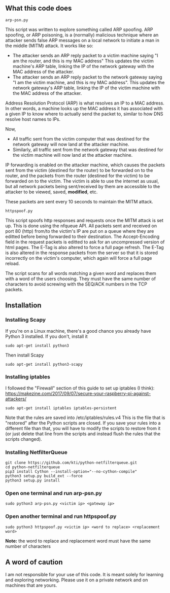 ## What this code does
```
arp-psn.py
```
This script was written to explore something called ARP spoofing. ARP spoofing, or ARP poisoning,
is a (normally) malicious technique where an attacker sends false ARP messages
on a local network to initiate a man in the middle (MITM) attack. It works like so:
- The attacker sends an ARP reply packet to a victim machine saying "I am the router, and this is my MAC address" This updates the victim machine's ARP table, linking the IP of the network gateway with the MAC address of the attacker. 
- The attacker sends an ARP reply packet to the network gateway saying "I am the victim machine, and this is my MAC address". This updates the network gateway's ARP table, linking the IP of the victim machine with the MAC address of the attacker.

Address Resolution Protocol (ARP) is what resolves an IP to a MAC address. In other words, a machine looks up the MAC address it has associated with a given IP to know where to actually send the packet to, similar to how DNS resolve host names to IPs.

Now,
- All traffic sent from the victim computer that was destined for the network gateway will now land at the attacker machine.
- Similarly, all traffic sent from the network gateway that was destined for the victim machine will now land at the attacker machine.

IP forwarding is enabled on the attacker machine, which causes the packets sent from the victim (destined for the router) to be forwarded on to the router, and the packets from the router (destined for the victim) to be forwarded on to the victim. The victim is able to use the internet as usual, but all network packets being sent/received by them are accessible to the attacker to be viewed, saved, **modified**, etc. 

These packets are sent every 10 seconds to maintain the MITM attack.

```
httpspoof.py
```
This script spoofs http responses and requests once the MITM attack is set up. This is done using the nfqueue API. 
All packets sent and received on port 80 (http) from/to the victim's IP are put on a queue where they are editted before being forwarded to their destination.
The Accept-Encoding field in the request packets is editted to ask for an uncompressed version of html pages. The E-Tag is also altered to force a full page 
refresh. The E-Tag is also altered in the response packets from the server so that it is stored incorrectly on the victim's computer, which again will force a full page reload. 

The script scans for all words matching a given word and replaces them with a word of the users choosing. They must have the same number of characters to avoid screwing with the SEQ/ACK numbers in the TCP packets.


## Installation

### Installing Scapy
If you're on a Linux machine, there's a good chance you already have Python 3 installed. 
If you don't, install it
```
sudo apt-get install python3
```

Then install Scapy

```
sudo apt-get install python3-scapy
```

### Installing iptables
I followed the "Firewall" section of this guide to set up iptables (I think):
https://makezine.com/2017/09/07/secure-your-raspberry-pi-against-attackers/
```
sudo apt-get install iptables iptables-persistent
```

Note that the rules are saved into /etc/iptables/rules.v4
This is the file that is "restored" after the Python scripts are closed. If you save your rules into a different file than that, you will have to modify
the scripts to restore from it (or just delete that line from the scripts and instead flush the rules that the scripts changed).

### Installing NetfilterQueue
```
git clone https://github.com/kti/python-netfilterqueue.git
cd python-netfilterqueue
pip3 install Cython --install-option="--no-cython-compile"
python3 setup.py build_ext --force
python3 setup.py install
```

### Open one terminal and run arp-psn.py
```
sudo python3 arp-psn.py <victim ip> <gateway ip>
```
  
### Open another terminal and run httpspoof.py
```
sudo python3 httpspoof.py <victim ip> <word to replace> <replacement word>
```
**Note:** the word to replace and replacement word must have the same number of characters

## A word of caution
I am not responsible for your use of this code. It is meant solely for learning and exploring networking. Please use it on a private network and on machines that are yours.
